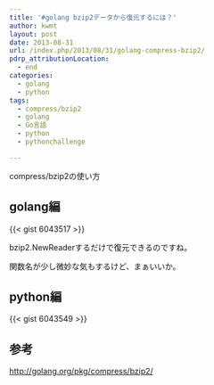```yaml
---
title: '#golang bzip2データから復元するには？'
author: kwmt
layout: post
date: 2013-08-31
url: /index.php/2013/08/31/golang-compress-bzip2/
pdrp_attributionLocation:
  - end
categories:
  - golang
  - python
tags:
  - compress/bzip2
  - golang
  - Go言語
  - python
  - pythonchallenge

---
```

compress/bzip2の使い方

## golang編

{{< gist 6043517 >}}

bzip2.NewReaderするだけで復元できるのですね。
  
関数名が少し微妙な気もするけど、まぁいいか。

## python編

{{< gist 6043549 >}}

## 参考

<a href="http://golang.org/pkg/compress/bzip2/" target="_blank">http://golang.org/pkg/compress/bzip2/</a>